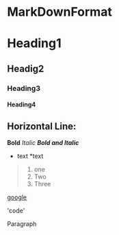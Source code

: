 # MarkDownFormat
# Heading1
## Headig2
### Heading3
#### Heading4

Horizontal Line:
----------------------------

**Bold**
*Italic*
***Bold and Italic***
- text
*text

>1. one
>2. Two
>3. Three

[google](http://www.google.com/)

'code'

<p>Paragraph</p>
